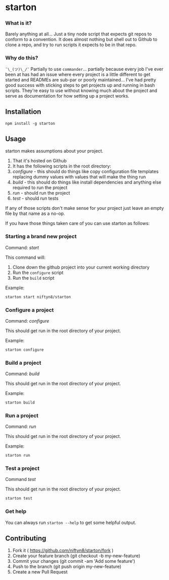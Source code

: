 # starton

### What is it?

Barely anything at all... Just a tiny node script that expects
git repos to conform to a convention. It does almost nothing but
shell out to Github to clone a repo, and try to run scripts it
expects to be in that repo.

### Why do this?

`¯\_(ツ)\_/¯` Partially to use `commander`... partially because every job I've
ever been at has had an issue where every project is a little different to
get started and READMEs are sub-par or poorly maintained... I've had pretty
good success with sticking steps to get projects up and running in bash scripts.
They're easy to use without knowing much about the project and serve
as documentation for how setting up a project works.

## Installation

`npm install -g starton`

## Usage

starton makes assumptions about your project.

1. That it's hosted on Github
2. It has the following scripts in the root directory:
  1. _configure_ - this should do things like copy configuration file templates
    replacing dummy values with values that will make the thing run
  2. _build_ - this should do things like install dependencies and anything else
    required to run the project
  3. _run_ - should run the project
  4. _test_ - should run tests

If any of those scripts don't make sense for your project just leave an empty
file by that name as a no-op.

If you have those things taken care of you can use starton as follows:

### Starting a brand new project

Command: _start_

This command will:
1. Clone down the github project into your current working directory
2. Run the `configure` script
3. Run the `build` script

Example:

```bash
starton start niftyn8/starton
```

### Configure a project

Command: _configure_

This should get run in the root directory of your project.

Example:

```bash
starton configure
```

### Build a project

Command: _build_

This should get run in the root directory of your project.

Example:

```bash
starton build
```

### Run a project

Command: _run_

This should get run in the root directory of your project.

Example:

```bash
starton run
```

### Test a project

Command _test_

This should get run in the root directory of your project.

```bash
starton test
```

### Get help

You can always run `starton --help` to get some helpful output.

## Contributing

1. Fork it ( https://github.com/niftyn8/starton/fork )
2. Create your feature branch (git checkout -b my-new-feature)
3. Commit your changes (git commit -am 'Add some feature')
4. Push to the branch (git push origin my-new-feature)
5. Create a new Pull Request
